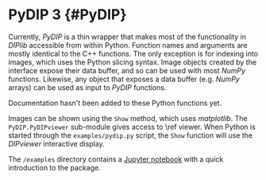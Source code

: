 # PyDIP 3 {#PyDIP}

[//]: # (DIPlib 3.0)

[//]: # ([c]2018, Cris Luengo.)

[//]: # (Licensed under the Apache License, Version 2.0 [the "License"];)
[//]: # (you may not use this file except in compliance with the License.)
[//]: # (You may obtain a copy of the License at)
[//]: # ()
[//]: # (   http://www.apache.org/licenses/LICENSE-2.0)
[//]: # ()
[//]: # (Unless required by applicable law or agreed to in writing, software)
[//]: # (distributed under the License is distributed on an "AS IS" BASIS,)
[//]: # (WITHOUT WARRANTIES OR CONDITIONS OF ANY KIND, either express or implied.)
[//]: # (See the License for the specific language governing permissions and)
[//]: # (limitations under the License.)

Currently, *PyDIP* is a thin wrapper that makes most of the functionality in *DIPlib*
accessible from within Python.
Function names and arguments are mostly identical to the C++ functions. The only
exception is for indexing into images, which uses the Python slicing syntax.
Image objects created by the interface expose their data buffer, and so can be
used with most *NumPy* functions. Likewise, any object that exposes a data buffer
(e.g. *NumPy* arrays) can be used as input to *PyDIP* functions.

Documentation hasn't been added to these Python functions yet.

Images can be shown using the `Show` method, which uses *matplotlib*.
The `PyDIP.PyDIPviewer` sub-module gives access to \ref viewer.
When Python is started through the `examples/pydip.py` script, the `Show` function
will use the *DIPviewer* interactive display.

The `/examples` directory contains a
[Jupyter notebook](https://github.com/DIPlib/diplib/blob/master/examples/pydip_examples.ipynb)
with a quick introduction to the package.
